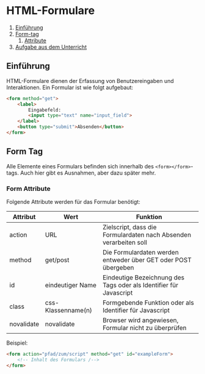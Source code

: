 # HTML-Formulare

1. [Einführung](#einfhrung)
2. [Form-tag](#form-tag)
   1. [Attribute](#form-attribute)
3. [Aufgabe aus dem Unterricht](form2.php)

## Einführung
HTML-Formulare dienen der Erfassung von Benutzereingaben und Interaktionen.
Ein Formular ist wie folgt aufgebaut:

````html
<form method="get">
    <label>
        Eingabefeld:
        <input type="text" name="input_field">
    </label>
    <button type="submit">Absenden</button>
</form>
````

## Form Tag
Alle Elemente eines Formulars befinden sich innerhalb des ````<form></form>````-tags. Auch hier gibt es Ausnahmen,
aber dazu später mehr.

### Form Attribute
Folgende Attribute werden für das Formular benötigt:

| Attribut | Wert | Funktion |
|---|---|---|
|action|URL|Zielscript, dass die Formulardaten nach Absenden verarbeiten soll|
|method|get/post|Die Formulardaten werden entweder über GET oder POST übergeben|
|id|eindeutiger Name|Eindeutige Bezeichnung des Tags oder als Identifier für Javascript|
|class|css-Klassenname(n)|Formgebende Funktion oder als Identifier für Javascript|
|novalidate|novalidate|Browser wird angewiesen, Formular nicht zu überprüfen|

Beispiel:
````html
<form action="pfad/zum/script" method="get" id="exampleForm">
    <!-- Inhalt des Formulars /-->
</form>
````
